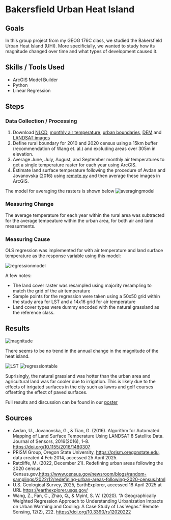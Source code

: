 # Bakersfield Urban Heat Island

## Goals

In this group project from my GEOG 176C class, we studied the Bakersfield Urban Heat Island (UHI). More specificially, we wanted to study how its magnitude changed over time and what types of development caused it.

## Skills / Tools Used

- ArcGIS Model Builder
- Python
- Linear Regression

## Steps
### Data Collection / Processing
1. Download [NLCD](https://earthexplorer.usgs.gov/), [monthly air temperature](https://prism.oregonstate.edu/recent/), [urban boundaries](https://www.census.gov/geographies/mapping-files/time-series/geo/tiger-line-file.html), [DEM](https://geodat-kernco.opendata.arcgis.com/datasets/efdd30f982bc40b2a398d559dfee44fc) and [LANDSAT images](https://earthexplorer.usgs.gov/)
2. Define rural boundary for 2010 and 2020 census using a 15km buffer (recommendation of Wang et. al.) and excluding areas over 305m in elevation.
3. Average June, July, August, and September monthly air temperatures to get a single temperature raster for each year using ArcGIS.
4. Estimate land surface temperature following the procedure of Avdan and Jovanovska (2016) using [remote.py](remote.py) and then average these images in ArcGIS.

The model for averaging the rasters is shown below
![averagingmodel](https://github.com/user-attachments/assets/f709bd4d-caa7-4cd7-ac62-c6c9270c4e25)

### Measuring Change

The average temperature for each year within the rural area was subtracted for the average tempeature within the urban area, for both air and land measurments.

### Measuring Cause

OLS regression was implemented for with air temperature and land surface temperature as the response variable using this model:

![regressionmodel](https://github.com/user-attachments/assets/2370087c-f54e-4f9e-943c-5dcb3e6f01c3)

A few notes:
- The land cover raster was resampled using majority resampling to match the grid of the air temperature
- Sample points for the regression were taken using a 50x50 grid within the study area for LST and a 14x16 grid for air temperature
- Land cover types were dummy encoded with the natural grassland as the reference class.

## Results

![magnitude](https://github.com/user-attachments/assets/128fb135-5bec-40e7-a3c4-4a04d7d35409)

There seems to be no trend in the annual change in the magnitude of the heat island.

![LST](https://github.com/user-attachments/assets/c1c41db4-63ae-445d-ae09-5d2e1d2c69f6)
![regressiontable](https://github.com/user-attachments/assets/1dee43bb-9390-419f-b6ba-b67d574cdcfa)

Suprisingly, the natural grassland was hotter than the urban area and agricultural land was far cooler due to irrigation. This is likely due to the effects of irrigated surfaces in the city such as lawns and golf courses offsetting the effect of paved surfaces.

Full results and discussion can be found in our [poster](ResearchPoster.pdf)

## Sources
- Avdan, U., Jovanovska, G., & Tian, G. (2016). Algorithm for Automated Mapping of Land Surface Temperature Using LANDSAT 8 Satellite Data. Journal of Sensors, 2016(2016), 1–8. https://doi.org/10.1155/2016/1480307
- PRISM Group, Oregon State University, https://prism.oregonstate.edu, data created 4 Feb 2014, accessed 25 April  2025.
- Ratcliffe, M. (2022, December 21). Redefining urban areas following the 2020 census. Census.gov.https://www.census.gov/newsroom/blogs/random-samplings/2022/12/redefining-urban-areas-following-2020-census.html
- U.S. Geological Survey, 2025, EarthExplorer, accessed 18 April  2025 at URL https://earthexplorer.usgs.gov/
- Wang, Z., Fan, C., Zhao, Q., & Myint, S. W. (2020). “A Geographically Weighted Regression Approach to Understanding Urbanization Impacts on Urban Warming and Cooling: A Case Study of Las Vegas.” Remote Sensing, 12(2), 222. https://doi.org/10.3390/rs12020222
